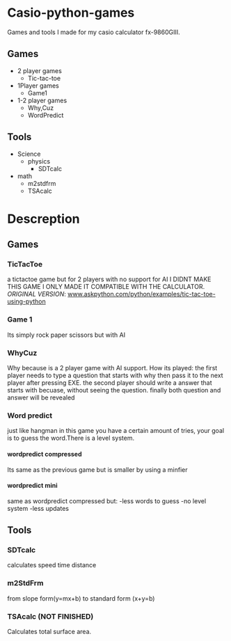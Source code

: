 # Casio-python-games
Games and tools I made for my casio calculator fx-9860GIII.

## Games
* 2 player games
	* Tic-tac-toe
* 1Player games
	* Game1
* 1-2 player games
	* Why,Cuz
	* WordPredict 
## Tools
* Science
	* physics
		* SDTcalc
* math
	* m2stdfrm
	* TSAcalc
  
# Descreption
## Games
### TicTacToe
a tictactoe game but for 2 players with no support for AI
I DIDNT MAKE THIS GAME I ONLY MADE IT COMPATIBLE WITH THE CALCULATOR.
*ORIGINAL VERSION*: www.askpython.com/python/examples/tic-tac-toe-using-python
### Game 1
Its simply rock paper scissors but with AI
### WhyCuz
Why because is a 2 player game with AI support.
How its played:
the first player needs to type a question that starts with why then pass 
it to the next player after pressing EXE.
the second player should write a answer that starts with becuase, 
without seeing the question.
finally both question and answer will be revealed
### Word predict
just like hangman in this game you have a certain amount of tries, your goal
is to guess the word.There is a level system.
#### wordpredict compressed
Its same as the previous game but is smaller by using a minfier
#### wordpredict mini
same as wordpredict compressed but:
-less words to guess
-no level system
-less updates

## Tools
### SDTcalc
calculates speed time distance
### m2StdFrm
from slope form(y=mx+b) to standard form (x+y=b)
### TSAcalc (NOT FINISHED)
Calculates total surface area.
